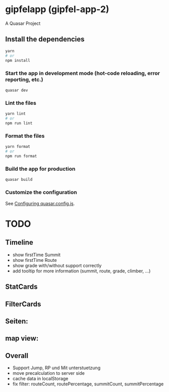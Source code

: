 # gipfelapp (gipfel-app-2)

A Quasar Project

## Install the dependencies
```bash
yarn
# or
npm install
```

### Start the app in development mode (hot-code reloading, error reporting, etc.)
```bash
quasar dev
```


### Lint the files
```bash
yarn lint
# or
npm run lint
```


### Format the files
```bash
yarn format
# or
npm run format
```


### Build the app for production
```bash
quasar build
```

### Customize the configuration
See [Configuring quasar.config.js](https://v2.quasar.dev/quasar-cli-vite/quasar-config-js).


# TODO
## Timeline
- show firstTime Summit
- show firstTime Route
- show grade with/without support correctly
- add tooltip for more information (summit, route, grade, climber, ...)

## StatCards


## FilterCards

## Seiten:

## map view:

## Overall
- Support Jump, RP und Mit unterstuetzung
- move precalculation to server side
- cache data in localStorage
- fix filter: routeCount, routePercentage, summitCount, summitPercentage

